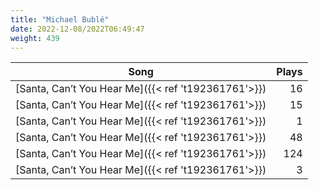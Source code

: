 ```yaml
---
title: "Michael Bublé"
date: 2022-12-08/2022T06:49:47
weight: 439
---
```




 Song | Plays 
----- | -----:
[Santa, Can’t You Hear Me]({{< ref 't192361761'>}}) | 16
[Santa, Can’t You Hear Me]({{< ref 't192361761'>}}) | 15
[Santa, Can’t You Hear Me]({{< ref 't192361761'>}}) | 1
[Santa, Can’t You Hear Me]({{< ref 't192361761'>}}) | 48
[Santa, Can’t You Hear Me]({{< ref 't192361761'>}}) | 124
[Santa, Can’t You Hear Me]({{< ref 't192361761'>}}) | 3
